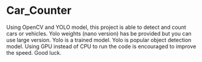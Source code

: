 # Car_Counter
Using OpenCV and YOLO model, this project is able to detect and count cars or vehicles.
Yolo weights (nano version) has be provided but you can use large version.
Yolo is a trained model.
Yolo is popular object detection model.
Using GPU instead of CPU to run the code is encouraged to improve the speed.
Good luck.
